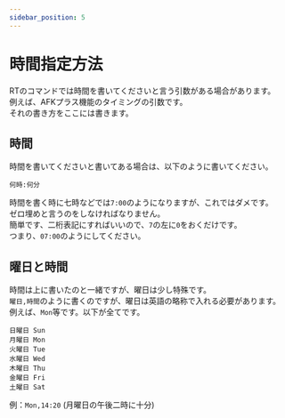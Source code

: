 ```yaml
---
sidebar_position: 5
---
```


# 時間指定方法
RTのコマンドでは時間を書いてくださいと言う引数がある場合があります。  
例えば、AFKプラス機能のタイミングの引数です。  
それの書き方をここには書きます。

## 時間
時間を書いてくださいと書いてある場合は、以下のように書いてください。  
```
何時:何分
```
時間を書く時に七時などでは`7:00`のようになりますが、これではダメです。  
ゼロ埋めと言うのをしなければなりません。  
簡単です、二桁表記にすればいいので、`7`の左に`0`をおくだけです。  
つまり、`07:00`のようにしてください。

## 曜日と時間
時間は上に書いたのと一緒ですが、曜日は少し特殊です。  
`曜日,時間`のように書くのですが、曜日は英語の略称で入れる必要があります。  
例えば、`Mon`等です。以下が全てです。
```
日曜日 Sun
月曜日 Mon
火曜日 Tue
水曜日 Wed
木曜日 Thu
金曜日 Fri
土曜日 Sat
```
例：`Mon,14:20` (月曜日の午後二時に十分)